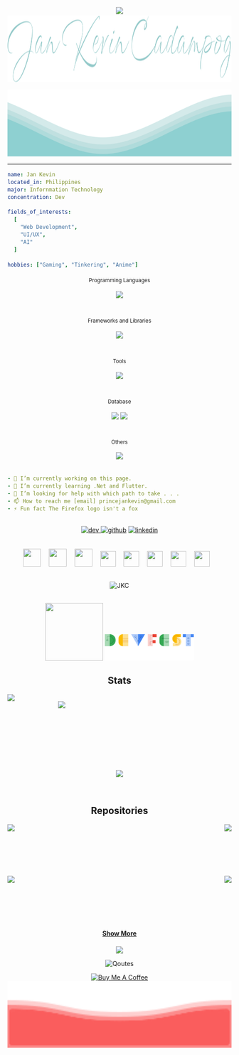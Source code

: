  
 
<!--![](https://user-images.githubusercontent.com/38730960/155279704-c707042b-8892-4562-81aa-5acd0f48ce65.png)-->
<p align="center"> 
<img height="40" src="https://user-images.githubusercontent.com/38730960/155831380-6b196bd5-ca12-4fe7-aed8-8dddac8b0404.gif"/> 
<img src="https://raw.githubusercontent.com/iamprincejkc/iamprincejkc/c4eab0381d326aa18cfc8f27b3e427ea1ba8a7d0/jkc.svg" width="100%" height="150"/>
</p>	
<img src="https://raw.githubusercontent.com/iamprincejkc/iamprincejkc/5a9c67dd35506edc7b8b2bbeeac48354434eda7c/waves.svg" width="100%" height="150">

-----------------------------------------------------------------------------------------------------------------------

 ```yaml
 name: Jan Kevin
 located_in: Philippines
 major: Infornmation Technology
 concentration: Dev
 
 fields_of_interests:
   [
     "Web Development",
     "UI/UX",
     "AI"
   ]
 
 hobbies: ["Gaming", "Tinkering", "Anime"]
```

  <div align=center>
  <sub>
   Programming Languages
  </small>
  </sub>
  </div>
  <br>
  

  <div align=center>
  <img src="https://skillicons.dev/icons?i=cs,dart,js&theme=dark" />
  </div>


  <br>
  <br>
  
  <div align=center>
  <sub>
  Frameworks and Libraries
  </small>
  </sub>
  </div>
   
  <br>
   
  <div align=center>
  <img src="https://skillicons.dev/icons?i=dotnet,jquery,angular,flutter,bootstrap,materialui,ts&theme=dark" />
  </div>

  <br>
  <br>
  
  <div align=center>
  <sub>
  Tools
  </small>
  </sub>
  </div>
   
  <br>
  
  <div align=center>
  <img src="https://skillicons.dev/icons?i=visualstudio,vscode,postman,sublime&theme=dark" />
  </div>

  <br>
  <br>
  
  <div align=center>
  <sub>
  Database
  </small>
  </sub>
  </div>
   
  <br>
  
  <div align=center>
  <img height='50' src="https://img.icons8.com/?size=100&id=laYYF3dV0Iew&format=png&color=000000" />
  <img src="https://skillicons.dev/icons?i=mysql,sqlite,mongodb&theme=dark" />
  </div>

  <br>
  <br>
  
  <div align=center>
  <sub>
  Others
  </small>
  </sub>
  </div>
   
  <br>
  
  <div align=center>
  <img src="https://skillicons.dev/icons?i=git,html,css&theme=dark" />
  </div>

  <br>
  
 ```yaml
- 🔭 I’m currently working on this page. 
- 🌱 I’m currently learning .Net and Flutter. 
- 🤔 I’m looking for help with which path to take . . . 
- 📫 How to reach me [email] princejankevin@gmail.com 
- ⚡ Fun fact The Firefox logo isn't a fox
```

<br>

  <div align=center>
<a href='https://dev.to/iamprincejkc'><img src='https://skillicons.dev/icons?i=devto&theme=dark' alt='dev' height='100'/>  </a>  
<a href='https://github.com/iamprincejkc'><img src='https://skillicons.dev/icons?i=github&theme=dark' alt='github' height='100'/></a>  
<a href='www.linkedin.com/in/iamprincejkc'><img src='https://skillicons.dev/icons?i=linkedin&theme=dark' alt='linkedin' height='100'></a>  
  </div>



<br>
<br>

  <div align=center>
<a href='https://github.com/iamprincejkc'><img src='https://user-images.githubusercontent.com/38730960/155440721-acd91826-4366-41e3-bf3a-6879f0f72f2c.gif' width='40' height='40'></a> 
<a href='https://github.com/iamprincejkc'><img src='https://user-images.githubusercontent.com/38730960/155440728-9a7d8fea-95f8-40db-b49a-36a9793bb6fb.gif' width='40' height='40'></a> 
<a href='https://github.com/iamprincejkc'><img src='https://user-images.githubusercontent.com/38730960/155440733-3e89216e-6f1b-498c-b4f1-e4c43b5d96fa.gif' width='40' height='40'></a> 
<a href='https://github.com/iamprincejkc'><img src='https://user-images.githubusercontent.com/38730960/155440753-870f15a0-409d-4e0d-9fdd-690654decdf7.gif' width='35' height='35'></a> 
<a href='https://github.com/iamprincejkc'><img src='https://user-images.githubusercontent.com/38730960/155440761-1193ab52-8180-4012-bcd3-50b5fba91669.gif' width='35' height='35'></a> 
<a href='https://github.com/iamprincejkc'><img src='https://user-images.githubusercontent.com/38730960/155440773-55cef6cd-d65a-4915-811a-c042c41b6206.gif' width='35' height='35'></a> 
<a href='https://github.com/iamprincejkc'><img src='https://user-images.githubusercontent.com/38730960/155440739-68f2db6c-cc3a-4ba5-bc81-e98b61450211.gif' width='35' height='35'></a> 
<a href='https://github.com/iamprincejkc'><img src='https://user-images.githubusercontent.com/38730960/155440748-021f6605-7885-4e3d-86f1-a70eece75935.gif' width='35' height='35'></a> 
<br>
<br>
<p align="center"><img src="https://github-profile-trophy.vercel.app/?username=iamprincejkc&theme=onedark&row=1&column=6&no-frame=true" alt="JKC" /></p>

<br>
<a href='https://github.com/iamprincejkc'><img src='https://developers.google.com/static/profile/badges/events/community/devfest/2022/attendee/badge.svg' width='130' height='130'></a> <a href='https://github.com/iamprincejkc'><img src='https://raw.githubusercontent.com/iamprincejkc/iamprincejkc/2974647cac59273df94e1c9439c6f8a5a976567a/devfest2019.svg' width='200'></a> 


  </div>

<h2 align="center">Stats</h2>
<p align=center>
  <div align=center>
    <a href="#">
<!--       <img align="left" width=390 src="https://github-readme-streak-stats-eight.vercel.app/?user=iamprincejkc&theme=react&border_radius=60&border=61DAFB&background=25%2C8F000000%2C00000000&hide_border=true" /> -->
      <img align="left" width=390 src="https://github-readme-streak-stats-eight.vercel.app/?user=iamprincejkc&theme=react&border_radius=60&border=61DAFB" />
    </a>
    <a href="#">
      <img align="right" width=390 src="https://github-readme-stats.vercel.app/api?username=iamprincejkc&show_icons=true&theme=react&border_color=61dafb&border_radius=60&rank_icon=github" />
    </a>
  </div>
  <br><br><br><br><br><br><br><br><br>
  <div align=center>
    <a href="#">
      <img width=325 align="center" src="https://github-readme-stats.vercel.app/api/top-langs/?username=iamprincejkc&title_color=61dafb&text_color=ffffff&icon_color=61dafb&bg_color=20232a&langs_count=8&layout=compact&theme=react&border_color=61dafb&border_radius=60" />
    </a>
  </div>
  <br>
  <br>
  
  
<h2 align="center">Repositories </h2>
<div width="100%" align="center">
  <a align="right" href="https://github.com/iamprincejkc/iamprincejkc" title="Repository 1"><img align="left" height="115" src="https://github-readme-stats.vercel.app/api/pin/?username=iamprincejkc&repo=iamprincejkc&theme=react&border_color=61dafb&border_radius=60"></a>
  <a align="left" href="https://github.com/iamprincejkc/JWT_AUTH_LOGIN" title="Repository 2"><img align="right" height="115" src="https://github-readme-stats.vercel.app/api/pin/?username=iamprincejkc&repo=JWT_AUTH_LOGIN&theme=react&border_color=61dafb&border_radius=60"></a>
</div>
<br/><br/><br/><br/><br/><br/>
<div width="100%" align="center">
  <a align="left" href="https://github.com/iamprincejkc/Flutter_ShopApp" title="Repository 3"><img align="left" height="115" src="https://github-readme-stats.vercel.app/api/pin/?username=iamprincejkc&repo=Flutter_ShopApp&theme=react&border_color=61dafb&border_radius=60"></a>
  <a align="right" href="https://github.com/iamprincejkc/CleanApp.Api" title="Repository 4"><img align="right" height="115" src="https://github-readme-stats.vercel.app/api/pin/?username=iamprincejkc&repo=CleanApp.Api&theme=react&border_color=61dafb&border_radius=60"></a>

  <br><br><br><br><br><br>

  <h4 align="center">
  <a href="https://github.com/iamprincejkc?tab=repositories" title="Show Repositories">Show More</a>
</h4>



   <img width=300  align="center" src="https://github.com/iamprincejkc/iamprincejkc/blob/main/Coding%20The%20Matrix%20GIF.gif" />
<!--
<picture>
  <source media="(prefers-color-scheme: dark)" srcset="https://raw.githubusercontent.com/iamprincejkc/iamprincejkc/output/github-snake-dark.svg" />
  <source media="(prefers-color-scheme: light)" srcset="https://raw.githubusercontent.com/iamprincejkc/iamprincejkc/output/github-snake.svg" />
  <img alt="github-snake" src="https://raw.githubusercontent.com/iamprincejkc/iamprincejkc/output/github-snake.svg" />
</picture>
-->

![Qoutes](https://quotes-github-readme.vercel.app/api?type=horizontal&theme=dark)

<p align="center">
<a href="https://www.buymeacoffee.com/iamprincejkc" target="_blank"><img src="https://cdn.buymeacoffee.com/buttons/v2/default-red.png" alt="Buy Me A Coffee" width="150" ></a>
<!--<img src="https://user-images.githubusercontent.com/38730960/155287438-73103d01-8e27-466a-b776-8a10c91608ac.gif" width="100%" height="150">-->
<img src="https://raw.githubusercontent.com/iamprincejkc/iamprincejkc/a9e9cb682177db7089b5e1960d96ac4c2c59bf39/footerwave.svg" width="100%" height="150">
</p>	
